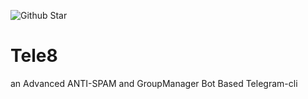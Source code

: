 ![Github Star](https://img.shields.io/github/stars/badges/shields.svg?style=social&label=Star)
# Tele8
 an Advanced ANTI-SPAM and GroupManager Bot Based Telegram-cli 
